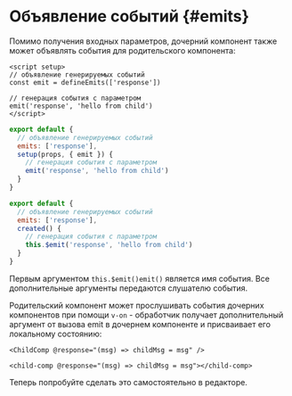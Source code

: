 # Объявление событий {#emits}

Помимо получения входных параметров, дочерний компонент также может объявлять события для родительского компонента:

<div class="composition-api">
<div class="sfc">

```vue
<script setup>
// объявление генерируемых событий
const emit = defineEmits(['response'])

// генерация события с параметром
emit('response', 'hello from child')
</script>
```

</div>

<div class="html">

```js
export default {
  // объявление генерируемых событий
  emits: ['response'],
  setup(props, { emit }) {
    // генерация события с параметром
    emit('response', 'hello from child')
  }
}
```

</div>

</div>

<div class="options-api">

```js
export default {
  // объявление генерируемых событий
  emits: ['response'],
  created() {
    // генерация события с параметром
    this.$emit('response', 'hello from child')
  }
}
```

</div>

Первым аргументом <span class="options-api">`this.$emit()`</span><span class="composition-api">`emit()`</span> является имя события. Все дополнительные аргументы передаются слушателю события.

Родительский компонент может прослушивать события дочерних компонентов при помощи `v-on` - обработчик получает дополнительный аргумент от вызова emit в дочернем компоненте и присваивает его локальному состоянию:

<div class="sfc">

```vue-html
<ChildComp @response="(msg) => childMsg = msg" />
```

</div>
<div class="html">

```vue-html
<child-comp @response="(msg) => childMsg = msg"></child-comp>
```

</div>

Теперь попробуйте сделать это самостоятельно в редакторе.

